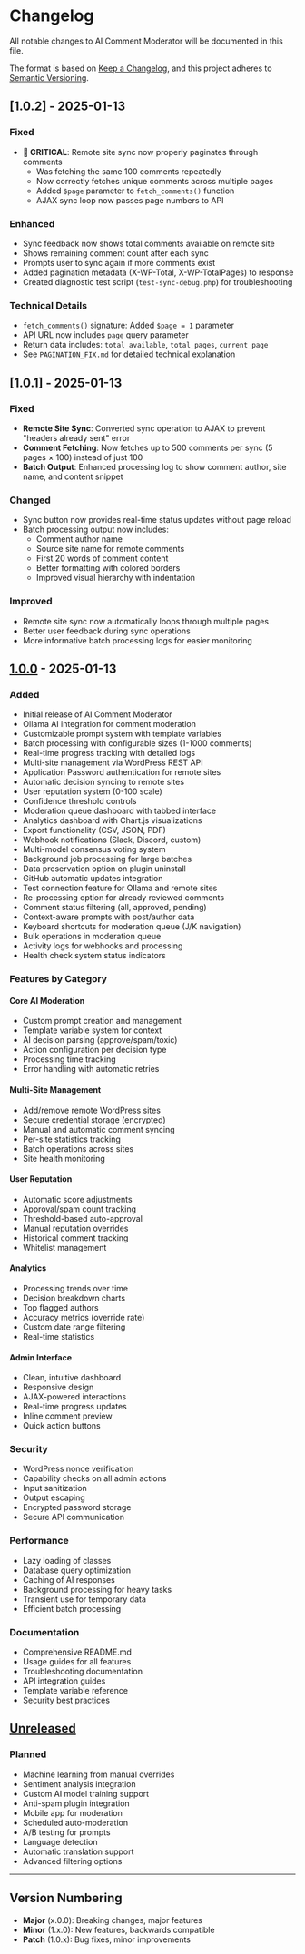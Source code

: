 # Changelog

All notable changes to AI Comment Moderator will be documented in this file.

The format is based on [Keep a Changelog](https://keepachangelog.com/en/1.0.0/),
and this project adheres to [Semantic Versioning](https://semver.org/spec/v2.0.0.html).

## [1.0.2] - 2025-01-13

### Fixed
- **🐛 CRITICAL**: Remote site sync now properly paginates through comments
  - Was fetching the same 100 comments repeatedly
  - Now correctly fetches unique comments across multiple pages
  - Added `$page` parameter to `fetch_comments()` function
  - AJAX sync loop now passes page numbers to API

### Enhanced
- Sync feedback now shows total comments available on remote site
- Shows remaining comment count after each sync
- Prompts user to sync again if more comments exist
- Added pagination metadata (X-WP-Total, X-WP-TotalPages) to response
- Created diagnostic test script (`test-sync-debug.php`) for troubleshooting

### Technical Details
- `fetch_comments()` signature: Added `$page = 1` parameter
- API URL now includes `page` query parameter
- Return data includes: `total_available`, `total_pages`, `current_page`
- See `PAGINATION_FIX.md` for detailed technical explanation

## [1.0.1] - 2025-01-13

### Fixed
- **Remote Site Sync**: Converted sync operation to AJAX to prevent "headers already sent" error
- **Comment Fetching**: Now fetches up to 500 comments per sync (5 pages × 100) instead of just 100
- **Batch Output**: Enhanced processing log to show comment author, site name, and content snippet

### Changed
- Sync button now provides real-time status updates without page reload
- Batch processing output now includes:
  - Comment author name
  - Source site name for remote comments
  - First 20 words of comment content
  - Better formatting with colored borders
  - Improved visual hierarchy with indentation

### Improved
- Remote site sync now automatically loops through multiple pages
- Better user feedback during sync operations
- More informative batch processing logs for easier monitoring

## [1.0.0] - 2025-01-13

### Added
- Initial release of AI Comment Moderator
- Ollama AI integration for comment moderation
- Customizable prompt system with template variables
- Batch processing with configurable sizes (1-1000 comments)
- Real-time progress tracking with detailed logs
- Multi-site management via WordPress REST API
- Application Password authentication for remote sites
- Automatic decision syncing to remote sites
- User reputation system (0-100 scale)
- Confidence threshold controls
- Moderation queue dashboard with tabbed interface
- Analytics dashboard with Chart.js visualizations
- Export functionality (CSV, JSON, PDF)
- Webhook notifications (Slack, Discord, custom)
- Multi-model consensus voting system
- Background job processing for large batches
- Data preservation option on plugin uninstall
- GitHub automatic updates integration
- Test connection feature for Ollama and remote sites
- Re-processing option for already reviewed comments
- Comment status filtering (all, approved, pending)
- Context-aware prompts with post/author data
- Keyboard shortcuts for moderation queue (J/K navigation)
- Bulk operations in moderation queue
- Activity logs for webhooks and processing
- Health check system status indicators

### Features by Category

#### Core AI Moderation
- Custom prompt creation and management
- Template variable system for context
- AI decision parsing (approve/spam/toxic)
- Action configuration per decision type
- Processing time tracking
- Error handling with automatic retries

#### Multi-Site Management
- Add/remove remote WordPress sites
- Secure credential storage (encrypted)
- Manual and automatic comment syncing
- Per-site statistics tracking
- Batch operations across sites
- Site health monitoring

#### User Reputation
- Automatic score adjustments
- Approval/spam count tracking
- Threshold-based auto-approval
- Manual reputation overrides
- Historical comment tracking
- Whitelist management

#### Analytics
- Processing trends over time
- Decision breakdown charts
- Top flagged authors
- Accuracy metrics (override rate)
- Custom date range filtering
- Real-time statistics

#### Admin Interface
- Clean, intuitive dashboard
- Responsive design
- AJAX-powered interactions
- Real-time progress updates
- Inline comment preview
- Quick action buttons

### Security
- WordPress nonce verification
- Capability checks on all admin actions
- Input sanitization
- Output escaping
- Encrypted password storage
- Secure API communication

### Performance
- Lazy loading of classes
- Database query optimization
- Caching of AI responses
- Background processing for heavy tasks
- Transient use for temporary data
- Efficient batch processing

### Documentation
- Comprehensive README.md
- Usage guides for all features
- Troubleshooting documentation
- API integration guides
- Template variable reference
- Security best practices

## [Unreleased]

### Planned
- Machine learning from manual overrides
- Sentiment analysis integration
- Custom AI model training support
- Anti-spam plugin integration
- Mobile app for moderation
- Scheduled auto-moderation
- A/B testing for prompts
- Language detection
- Automatic translation support
- Advanced filtering options

---

## Version Numbering

- **Major** (x.0.0): Breaking changes, major features
- **Minor** (1.x.0): New features, backwards compatible
- **Patch** (1.0.x): Bug fixes, minor improvements

[1.0.0]: https://github.com/DroppedLink/ai-comment-moderator/releases/tag/v1.0.0
[Unreleased]: https://github.com/DroppedLink/ai-comment-moderator/compare/v1.0.0...HEAD

